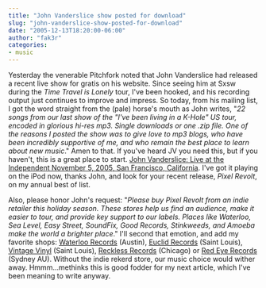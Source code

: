 ```yaml
---
title: "John Vanderslice show posted for download"
slug: "john-vanderslice-show-posted-for-download"
date: "2005-12-13T18:20:00-06:00"
author: "fak3r"
categories:
- music
---
```


[](http://www.fanaticpromotion.com/photos/john_vanderslice/john_vanderslice_3.jpg)Yesterday the venerable Pitchfork noted that John Vanderslice had released a recent live show for gratis on his website.  Since seeing him at Sxsw during the _Time Travel is Lonely_ tour, I've been hooked, and his recording output just continues to improve and impress.  So today, from his mailing list, I got the word straight from the (pale) horse's mouth as John writes, "_22 songs from our last show of the "I've been living in a K-Hole" US tour, encoded in glorious hi-res mp3. Single downloads or one .zip file. One of the reasons I posted the show was to give love to mp3 blogs, who have been incredibly supportive of me, and who remain the best place to learn about new music_."  Amen to that.  If you've heard JV you need this, but if you haven't, this is a great place to start.  [John Vanderslice: Live at the Independent November 5, 2005, San Francisco, California](http://johnvanderslice.com/html/mp3_ind.html).  I've got it playing on the iPod now, thanks John, and look for your recent release, _Pixel Revolt_, on my annual best of list.




Also, please honor John's request: "_Please buy _Pixel Revolt_ from an indie retailer this holiday season. These stores help us find an audience, make it easier to tour, and provide key support to our labels. Places like Waterloo, Sea Level, Easy Street, SoundFix, Good Records, Stinkweeds, and Amoeba make the world a brighter place_."  I'll second that emotion, and add my favorite shops: [Waterloo Records](http://www.waterloorecords.com/) (Austin), [Euclid Records](http://www.euclidrecords.com/) (Saint Louis), [Vintage Vinyl](http://www.vintagevinyl.com/) (Saint Louis), [Reckless Records](http://www.reckless.com/) (Chicago) or [Red Eye Records](http://www.frommers.com/destinations/sydney/S24401.html) (Sydney AU).  Without the indie rekerd store, our music choice would wither away.  Hmmm...methinks this is good fodder for my next article, which I've been meaning to write anyway.

